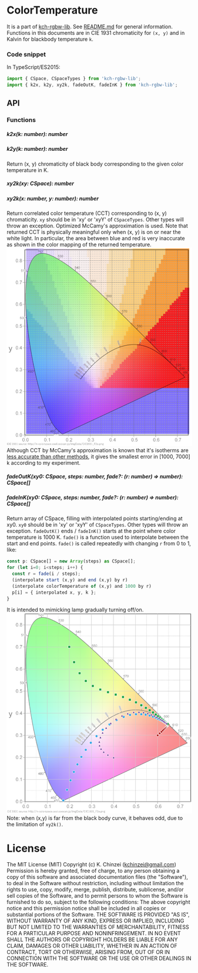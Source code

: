 # ColorTemperature

It is a part of [kch-rgbw-lib](https://github.com/kchinzei/kch-rgbw-lib).
See [README.md](https://github.com/kchinzei/kch-rgbw-lib/blob/master/README.md)
for general information.
Functions in this documents are in CIE 1931 chromaticity for `(x, y)` and in Kalvin for blackbody temperature `k`.

### Code snippet

In TypeScript/ES2015:

```TypeScript
import { CSpace, CSpaceTypes } from 'kch-rgbw-lib';
import { k2x, k2y, xy2k, fadeOutK, fadeInK } from 'kch-rgbw-lib';
```

## API

### Functions

##### k2x(k: number): number

##### k2y(k: number): number

Return (x, y) chromaticity of black body corresponding to the given color temperature in K.

##### xy2k(xy: CSpace): number

##### xy2k(x: number, y: number): number

Return correlated color temperature (CCT) corresponding to (x, y) chromaticity.
`xy` should be in 'xy' or 'xyY' of `CSpaceTypes`.
Other types will throw an exception.
Optimized McCamy's approximation is used. Note that returned CCT is
physically meaningful only when (x, y) is on or near the white light.
In particular, the area between blue and red is very inaccurate as shown
in the color mapping of the returned temperature.
![xy2k](./figs/xy2k.png "Mapping by xy2k()")
Although CCT by McCamy's approximation is known that it's isotherms are
[less accurate than other methods](https://cran.r-project.org/web/packages/spacesXYZ/vignettes/isotherms.pdf),
it gives the smallest error in [1000, 7000] k according to my experiment.

##### fadeOutK(xy0: CSpace, steps: number, fade?: (r: number) => number): CSpace[]

##### fadeInK(xy0: CSpace, steps: number, fade?: (r: number) => number): CSpace[]

Return array of CSpace, filling with interpolated points starting/ending
at xy0.
`xy0` should be in 'xy' or 'xyY' of `CSpaceTypes`.
Other types will throw an exception.
`fadeOutK()` ends / `fadeInK()` starts at the point where
color temperature is 1000 K.
`fade()` is a function used to interpolate between the start and end points.
`fade()` is called repeatedly with changing `r` from 0 to 1, like:

```typescript
const p: CSpace[] = new Array(steps) as CSpace[];
for (let i=0; i<steps; i++) {
  const r = fade(i / steps);
  (interpolate start (x,y) and end (x,y) by r)
  (interpolate colorTemperature of (x,y) and 1000 by r)
  p[i] = { interpolated x, y, k };
}
```

It is intended to mimicking lamp gradually turning off/on.
![fadeOutK](./figs/fadeOutK.png "Example points generated by fadeOutK()")
Note: when (x,y) is far from the black body curve, it behaves odd,
due to the limitation of `xy2k()`.

# License

The MIT License (MIT)
Copyright (c) K. Chinzei (kchinzei@gmail.com)
Permission is hereby granted, free of charge, to any person obtaining a copy
of this software and associated documentation files (the "Software"), to deal
in the Software without restriction, including without limitation the rights
to use, copy, modify, merge, publish, distribute, sublicense, and/or sell
copies of the Software, and to permit persons to whom the Software is
furnished to do so, subject to the following conditions:
The above copyright notice and this permission notice shall be included in
all copies or substantial portions of the Software.
THE SOFTWARE IS PROVIDED "AS IS", WITHOUT WARRANTY OF ANY KIND, EXPRESS OR
IMPLIED, INCLUDING BUT NOT LIMITED TO THE WARRANTIES OF MERCHANTABILITY,
FITNESS FOR A PARTICULAR PURPOSE AND NONINFRINGEMENT. IN NO EVENT SHALL THE
AUTHORS OR COPYRIGHT HOLDERS BE LIABLE FOR ANY CLAIM, DAMAGES OR OTHER
LIABILITY, WHETHER IN AN ACTION OF CONTRACT, TORT OR OTHERWISE, ARISING FROM,
OUT OF OR IN CONNECTION WITH THE SOFTWARE OR THE USE OR OTHER DEALINGS IN
THE SOFTWARE.
